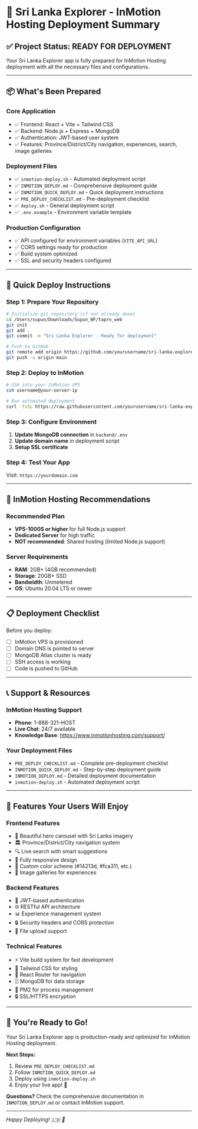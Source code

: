 # 🎉 **Sri Lanka Explorer - InMotion Hosting Deployment Summary**

## ✅ **Project Status: READY FOR DEPLOYMENT**

Your Sri Lanka Explorer app is fully prepared for InMotion Hosting deployment with all the necessary files and configurations.

---

## 📦 **What's Been Prepared**

### **Core Application**

- ✅ Frontend: React + Vite + Tailwind CSS
- ✅ Backend: Node.js + Express + MongoDB
- ✅ Authentication: JWT-based user system
- ✅ Features: Province/District/City navigation, experiences, search, image galleries

### **Deployment Files**

- ✅ `inmotion-deploy.sh` - Automated deployment script
- ✅ `INMOTION_DEPLOY.md` - Comprehensive deployment guide
- ✅ `INMOTION_QUICK_DEPLOY.md` - Quick deployment instructions
- ✅ `PRE_DEPLOY_CHECKLIST.md` - Pre-deployment checklist
- ✅ `deploy.sh` - General deployment script
- ✅ `.env.example` - Environment variable template

### **Production Configuration**

- ✅ API configured for environment variables (`VITE_API_URL`)
- ✅ CORS settings ready for production
- ✅ Build system optimized
- ✅ SSL and security headers configured

---

## 🚀 **Quick Deploy Instructions**

### **Step 1: Prepare Your Repository**

```bash
# Initialize git repository (if not already done)
cd /Users/supun/Downloads/Supun_WF/tapro_web
git init
git add .
git commit -m "Sri Lanka Explorer - Ready for deployment"

# Push to GitHub
git remote add origin https://github.com/yourusername/sri-lanka-explorer.git
git push -u origin main
```

### **Step 2: Deploy to InMotion**

```bash
# SSH into your InMotion VPS
ssh username@your-server-ip

# Run automated deployment
curl -fsSL https://raw.githubusercontent.com/yourusername/sri-lanka-explorer/main/inmotion-deploy.sh | bash
```

### **Step 3: Configure Environment**

1. **Update MongoDB connection** in `backend/.env`
2. **Update domain name** in deployment script
3. **Setup SSL certificate**

### **Step 4: Test Your App**

Visit: `https://yourdomain.com`

---

## 🎯 **InMotion Hosting Recommendations**

### **Recommended Plan**

- **VPS-1000S or higher** for full Node.js support
- **Dedicated Server** for high traffic
- **NOT recommended**: Shared hosting (limited Node.js support)

### **Server Requirements**

- **RAM**: 2GB+ (4GB recommended)
- **Storage**: 20GB+ SSD
- **Bandwidth**: Unmetered
- **OS**: Ubuntu 20.04 LTS or newer

---

## 📋 **Deployment Checklist**

Before you deploy:

- [ ] InMotion VPS is provisioned
- [ ] Domain DNS is pointed to server
- [ ] MongoDB Atlas cluster is ready
- [ ] SSH access is working
- [ ] Code is pushed to GitHub

---

## 📞 **Support & Resources**

### **InMotion Hosting Support**

- **Phone**: 1-888-321-HOST
- **Live Chat**: 24/7 available
- **Knowledge Base**: https://www.inmotionhosting.com/support/

### **Your Deployment Files**

- `PRE_DEPLOY_CHECKLIST.md` - Complete pre-deployment checklist
- `INMOTION_QUICK_DEPLOY.md` - Step-by-step deployment guide
- `INMOTION_DEPLOY.md` - Detailed deployment documentation
- `inmotion-deploy.sh` - Automated deployment script

---

## 🎉 **Features Your Users Will Enjoy**

### **Frontend Features**

- 🌟 Beautiful hero carousel with Sri Lanka imagery
- 🏛️ Province/District/City navigation system
- 🔍 Live search with smart suggestions
- 📱 Fully responsive design
- 🎨 Custom color scheme (#14213d, #fca311, etc.)
- 📸 Image galleries for experiences

### **Backend Features**

- 🔐 JWT-based authentication
- 🌐 RESTful API architecture
- 📊 Experience management system
- 🔒 Security headers and CORS protection
- 📁 File upload support

### **Technical Features**

- ⚡ Vite build system for fast development
- 🎨 Tailwind CSS for styling
- 🔄 React Router for navigation
- 🗄️ MongoDB for data storage
- 🚀 PM2 for process management
- 🔒 SSL/HTTPS encryption

---

## 🚀 **You're Ready to Go!**

Your Sri Lanka Explorer app is production-ready and optimized for InMotion Hosting deployment.

**Next Steps:**

1. Review `PRE_DEPLOY_CHECKLIST.md`
2. Follow `INMOTION_QUICK_DEPLOY.md`
3. Deploy using `inmotion-deploy.sh`
4. Enjoy your live app! 🎉

**Questions?** Check the comprehensive documentation in `INMOTION_DEPLOY.md` or contact InMotion support.

---

_Happy Deploying! 🇱🇰 🚀_
